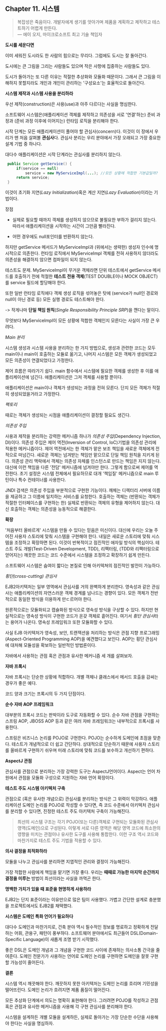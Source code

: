 ## Chapter 11. 시스템

> 복잡성은 죽음이다. 개발자에게 생기를 앗아가며 제품을 계획하고 제작하고 테스트하기 어렵게 만든다.  
> — 에이 오지, 마이크로소프트 최고 기술 책임자

**도시를 세운다면**

이미 세워진 도시라도 한 사람의 힘으로는 무리다. 그럼에도 도시는 잘 돌아간다.

도시에는 큰 그림을 그리는 사람들도 있으며 작은 사항에 집중하는 사람들도 있다.

도시가 돌아가는 또 다른 이유는 적절한 추상화와 모듈화 때문이다. 그래서 큰 그림을 이해하지 못할지라도 개인과 개인이 관리하는 '구성요소'는 효율적으로 돌아간다.

**시스템 제작과 시스템 사용을 분리하라**

우선 제작(construction)은 사용(use)과 아주 다르다는 사실을 명심한다.

소프트웨어 시스템은(애플리케이션 객체를 제작하고 의존성을 서로 '연결'하는) 준비 과정과 (준비 과정 이후에 이어지는) 런타임 로직을 분리해야 한다.

시작 단계는 모든 애플리케이션이 풀어야 할 관심사(concern)다. 이것이 이 장에서 우리가 맨 처음 살펴볼 **관심사**다. 관심사 분리는 우리 분야에서 가장 오래되고 가장 중요한 설계 기법 중 하나다.

대다수 애플리케이션은 시작 단계라는 관심사를 분리하지 않는다.

```java
 public Service getService() {
     if(service == null)
         service = new MyServiceImpl(...); //모든 상황에 적합한 기본값일까?
     return service;
 }
```

이것이 초기화 지연(_Lazy Initialization_)혹은 계산 지연(_Lazy Evaluation_)이라는 기법이다.

장점

- 실제로 필요할 때까지 객체를 생성하지 않으므로 불필요한 부하가 걸리지 않는다. 따라서 애플리케이션을 시작하는 시간이 그만큼 빨라진다.

- 어떤 경우에도 null포인터를 반환하지 않는다.

하지만 getService 메서드가 MyServiceImpl과 (위에서는 생략한) 생성자 인수에 명시적으로 의존한다. 런타임 로직에서 MyServiceImpl 객체를 전혀 사용하지 않더라도 의존성을 해결하지 않으면 컴파일이 되지 않는다.

테스트도 문제. MyServiceImpl이 무거운 객체라면 단위 테스트에서 getService 메서드를 호출하기 전에 적절한 **테스트 전용 객체**(TEST DOUBLE이나 MOCK OBJECT)를 service 필드에 할당해야 한다.

또한 일반 런타임 로직에다 객체 생성 로직을 섞어놓은 탓에 (service가 null인 경로와 null이 아닌 경로 등) 모든 실행 경로도 테스트해야 한다.

-> 작게나마 **단일 책임 원칙**(_Single Responsibility Principle SRP_)을 깬다는 말이다.

무엇보다 MyServiceImpl이 모든 상황에 적합한 객체인지 모른다는 사실이 가장 큰 우려다.

_Main 분리_

시스템 생성과 시스템 사용을 분리하는 한 가지 방법으로, 생성과 관련한 코드는 모두 main이나 main이 호출하는 모듈로 옮기고, 나머지 시스템은 모든 객체가 생성되었고 모든 의존성이 연결되었다고 가정한다.

제어 흐름은 따라가기 쉽다. main 함수에서 시스템에 필요한 객체를 생성한 후 이를 애플리케이션에 넘긴다. 애플리케이션은 그저 객체를 사용할 뿐이다.

애플리케이션은 main이나 객체가 생성되는 과정을 전혀 모른다. 단지 모든 객체가 적절히 생성되었을거라고 가정한다.

_팩토리_

때로는 객체가 생성되는 시점을 애플리케이션이 결정할 필요도 생긴다.

_의존성 주입_

사용과 제작을 분리하는 강력한 메커니즘 하나가 _의존성 주입_(Dependency Injection, DI)이다. 의존성 주입은 제어 역전(Inversion of Control, IoC)기법을 의존성 관리에 적용한 메커니즘이다. 제어 역전에서는 한 객체가 맡은 보조 책임을 새로운 객체에게 전적으로 떠넘긴다. 새로운 객체는 넘겨받는 책임만 맡으므로 단일 책임 원칙을 지키게 된다. 의존성 관리 맥락에서 객체는 의존성 자체를 인스턴스로 만드는 책임은 지지 않는다. 대신에 이런 책임을 다른 '전담' 메커니즘에 넘겨야만 한다. 그렇게 함으로써 제어를 역전한다. 초기 설정은 시스템 전체에서 필요하므로 대개 '책임질' 메커니즘으로 main 루틴이나 특수 컨테이너를 사용한다.

JNDI 검색은 의존성 주입을 부분적으로 구현한 기능이다. 깨체는 디렉터리 서버에 이름을 제공하고 그 이름에 일치하는 서비스를 요청한다. 호출하는 객체는 (반환되는 객체가 적절한 인터페이스를 구현하는 한) 실제로 반환되는 객체의 유형을 제어하지 않는다. 대신 호출하는 객체는 의존성을 능동적으로 해결한다.

**확장**

'처음부터 올바르게' 시스템을 만들 수 있다는 믿음은 미신이다. 대신에 우리는 오늘 주어진 사용자 스토리에 맞춰 시스템을 구현해야 한다. 내일은 새로운 스토리에 맞춰 시스템을 조정하고 확장하면 된다. 이것이 반복적이고 점진적인 애자일 방식의 핵심이다. 테스트 주도 개발(Test-Driven Development, TDD), 리팩터링, (TDD와 리팩터링으로 얻어지는) 깨끗한 코드는 코드 수준에서 시스템을 조정하고 확장하기 쉽게 만든다.

소프트웨어 시스템은 숨여이 짧다는 본질로 인해 아키텍쳐의 점진적인 발전이 가능하다.

_횡단(cross-cutting) 관심사_

EJB2아키텍처는 일부 영역에서 관심사를 거의 완벽하게 분리한다. 영속성과 같은 관심사는 애플리케이션의 자연스러운 객체 경계를 넘나드는 경향이 있다. 모든 객체가 전반적으로 동일한 방식을 이용하게 만ㄷ르어야 한다.

원론적으로는 모듈화되고 캡슐화된 방식으로 영속성 방식을 구상할 수 있다. 하지만 현실적으로는 영속성 방식이 구현한 코드가 온갖 객체로 흩어진다. 여기서 *횡단 관심사*라는 용어가 나온다. 영속성 프레임워크 또한 모듈화할 수 있다.

사실 EJB 아키텍처가 영속성, 보안, 트랜잭션을 처리하는 방식은 관점 지향 프로그래밍(Aspect-Oriented Programming AOP)을 예견했다고 보인다. AOP는 횡단 관심사에 대처해 모듈성을 확보하는 일반적인 방법론이다.

자바에서 사용하는 관점 혹은 관점과 유사한 메커니즘 세 개를 살펴보자.

**자바 프록시**

자바 프록시는 단순한 상황에 적합하다. 개별 객체나 클래스에서 메서드 호출을 감싸는 경우가 좋은 예다.

코드 양과 크기는 프록시의 두 가지 단점이다.

**순수 자바 AOP 프레임워크**

대부분의 프록시 코드는 판박이라 도구로 자동화할 수 있다. 순수 자바 관점을 구현하는 스프링 AOP, JBOSS AOP 등과 같은 여러 자바 프레임워크는 내부적으로 프록시를 사용한다.

스프링은 비즈니스 논리를 POJO로 구현한다. POJO는 순수하게 도메인에 초점을 맞춘다. 테스트가 개념적으로 더 쉽고 간단하다. 상대적으로 단순하기 때문에 사용자 스토리를 올바르게 구현하기 쉬우며 미래 스토리에 맞춰 코드를 보수하고 개선하기 편하다.

**AspectJ 관점**

관심사를 관점으로 분리하는 가장 강력한 도구는 AspectJ언어이다. Aspect는 언어 차원에서 관점을 모듈화 구성으로 지원하는 자바 언어 확장이다.

**테스트 주도 시스템 아키텍처 구축**

관점으로 (혹은 유사한 개념으로) 관심사를 분리하는 방식은 그 위력이 막강하다. 애플리케이션 도메인 논리를 POJO로 작성할 수 있다면, 즉 코드 수준에서 아키텍처 관심사를 분리할 수 있다면, 진정한 테스트 주도 아키텍처 구축이 가능해진다.

> 최선의 시스템 구조는 각기 POJO(또는 다른)객체로 구현되는 모듈화된 관심사 영역(도메인)으로 구성된다. 이렇게 서로 다른 영역은 해당 영역 코드에 최소한의 영향을 미치는 관점이나 유사한 도구를 사용해 통합한다. 이런 구조 역시 코드와 마찬가지로 테스트 주도 기법을 적용할 수 있다.

**의사 결정을 최적화하라**

모듈을 나누고 관심사를 분리하면 지엽적인 관리와 결정이 가능해진다.

가장 적합한 사람에게 책임을 맡기면 가장 좋다. 우리는 **때때로 가능한 마지막 순간까지 결정을 미루는** 방법이 최선이라는 사실을 까먹곤 한다.

**명백한 가치가 있을 때 표준을 현명하게 사용하라**

EJB2는 단지 표준이라는 이유만으로 많은 팀이 사용했다. 가볍고 간단한 설계로 충분했을 프로젝트에서도 EJB2를 채택했다.

**시스템은 도메인 특화 언어가 필요하다**

대다수 도메인과 마찬가지로, 건축 분야 역시 필수적인 정보를 명료하고 정확하게 전달하는 어휘, 관용구, 패턴이 풍부하다. 소프트웨어 분야에서도 최근들어 DSL(Domain-Specific Language)이 새롭게 조명 받기 시작했다.

좋은 DSL은 도메인 개념과 그 개념을 구현한 코드 사이에 존재하는 의사소통 간극을 줄여준다. 도메인 전문가가 사용하는 언어로 도메인 논리를 구현하면 도메인을 잘못 구현할 가능성이 줄어든다.

**결론**

시스템 역시 깨끗해야 한다. 깨끗하지 못한 아키텍처는 도메인 논리를 흐리며 기민성을 떨어뜨린다. 도메인 논리가 흐려지면 제품 품질이 떨어진다.

모든 추상화 단계에서 의도는 명확히 표현해야 한다. 그러려면 POJO를 작성하고 관점 혹은 관점과 유사한 메커니즘을 사용해 각 구현 관심사를 분리해야 한다.

시스템을 설계하든 개별 모듈을 설계하든, 실제로 돌아가는 가장 단순한 수단을 사용해야 한다는 사실을 명심하자.
